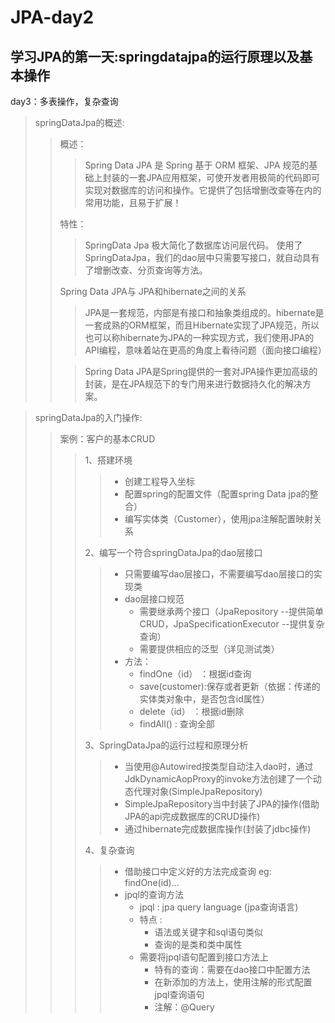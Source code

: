 # JPA-day2

## 学习JPA的第一天:springdatajpa的运行原理以及基本操作
 day3：多表操作，复杂查询
> springDataJpa的概述:
>>
>> 概述：
>>> Spring Data JPA 是 Spring 基于 ORM 框架、JPA 规范的基础上封装的一套JPA应用框架，可使开发者用极简的代码即可实现对数据库的访问和操作。它提供了包括增删改查等在内的常用功能，且易于扩展！
>>
>> 特性：
>>> SpringData Jpa 极大简化了数据库访问层代码。 使用了SpringDataJpa，我们的dao层中只需要写接口，就自动具有了增删改查、分页查询等方法。
>>
>> Spring Data JPA与 JPA和hibernate之间的关系
>>> JPA是一套规范，内部是有接口和抽象类组成的。hibernate是一套成熟的ORM框架，而且Hibernate实现了JPA规范，所以也可以称hibernate为JPA的一种实现方式，我们使用JPA的API编程，意味着站在更高的角度上看待问题（面向接口编程）
>>
>>> Spring Data JPA是Spring提供的一套对JPA操作更加高级的封装，是在JPA规范下的专门用来进行数据持久化的解决方案。
>>


> springDataJpa的入门操作:
>>
>> 案例：客户的基本CRUD
>>> 1、搭建环境
>>>> * 创建工程导入坐标
>>>> * 配置spring的配置文件（配置spring Data jpa的整合）
>>>> * 编写实体类（Customer），使用jpa注解配置映射关系  
>>>
>>> 2、编写一个符合springDataJpa的dao层接口
>>>> * 只需要编写dao层接口，不需要编写dao层接口的实现类
>>>> * dao层接口规范
>>>>    * 需要继承两个接口（JpaRepository --提供简单CRUD，JpaSpecificationExecutor --提供复杂查询）
>>>>    * 需要提供相应的泛型（详见测试类）
>>>> * 方法：
>>>>    * findOne（id） ：根据id查询
>>>>    * save(customer):保存或者更新（依据：传递的实体类对象中，是否包含id属性）
>>>>    * delete（id） ：根据id删除
>>>>    * findAll() : 查询全部
>>>
>>> 3、SpringDataJpa的运行过程和原理分析
>>>> * 当使用@Autowired按类型自动注入dao时，通过JdkDynamicAopProxy的invoke方法创建了一个动态代理对象(SimpleJpaRepository)
>>>> * SimpleJpaRepository当中封装了JPA的操作(借助JPA的api完成数据库的CRUD操作)
>>>> * 通过hibernate完成数据库操作(封装了jdbc操作)
>>>
>>> 4、复杂查询
>>>> * 借助接口中定义好的方法完成查询 eg: findOne(id)...
>>>> * jpql的查询方法
>>>>    * jpql : jpa query language (jpa查询语言)
>>>>    * 特点 : 
>>>>        * 语法或关键字和sql语句类似
>>>>        * 查询的是类和类中属性
>>>>    * 需要将jpql语句配置到接口方法上
>>>>        * 特有的查询：需要在dao接口中配置方法
>>>>        * 在新添加的方法上，使用注解的形式配置jpql查询语句
>>>>        * 注解：@Query
>>>>    
>>>>    



